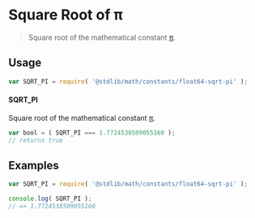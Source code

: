 # Square Root of π

> Square root of the mathematical constant [π][@stdlib/math/constants/float64-pi].

<section class="usage">

## Usage

```javascript
var SQRT_PI = require( '@stdlib/math/constants/float64-sqrt-pi' );
```

#### SQRT_PI

Square root of the mathematical constant [π][@stdlib/math/constants/float64-pi].

```javascript
var bool = ( SQRT_PI === 1.7724538509055160 );
// returns true
```

</section>

<!-- /.usage -->

<section class="examples">

## Examples

<!-- TODO: better example -->

```javascript
var SQRT_PI = require( '@stdlib/math/constants/float64-sqrt-pi' );

console.log( SQRT_PI );
// => 1.7724538509055160
```

</section>

<!-- /.examples -->

<section class="links">

[@stdlib/math/constants/float64-pi]: https://github.com/stdlib-js/stdlib/tree/develop/lib/node_modules/%40stdlib/math/constants/float64-pi

</section>

<!-- /.links -->
